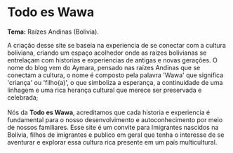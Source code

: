 # Todo es Wawa
<span><b>Tema:</b></span> Raízes Andinas (Bolivia). <img src="https://cdn-icons-png.freepik.com/512/3416/3416732.png" style="width: 1px; height: 1px;" alt="img-desc"> 

A criação desse site se baseia na experiencia de se conectar com a cultura boliviana, criando um espaço acolhedor onde as raizes bolivianas se entrelaçam com historias e experiencias de antigas e novas gerações. O nome do blog vem do Aymara, pensado nas raízes Andinas que se conectam a cultura, o nome é composto pela palavra 'Wawa' que significa 'criança' ou 'filho(a)', o que simboliza a esperança, a continuidade de uma linhagem e uma rica herança cultural que merece ser preservada e celebrada;<br><br>
Nós da <b>Todo es Wawa</b>, acreditamos que cada historia e experiencia é fundamental para o nosso desenvolvimento e autoconhecimento por meio de nossos familiares. Esse site é um convite para Imigrantes nascidos na Bolivia, filhos de imigrantes e publico em geral que tenha o interesse de se aventurar e explorar essa cultura rica presente em um país multicultural.
